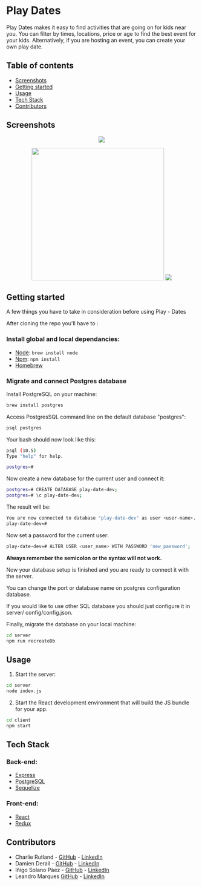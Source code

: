 
# Play Dates

<p>
Play Dates makes it easy to find activities that are going on for kids near you.  You can filter by times, locations, price or age to find the best event for your kids. Alternatively, if you are hosting an event, you can create your own play date.
</p>

## Table of contents

* [Screenshots](#screenshots)
* [Getting started](#getting-started)
* [Usage](#usage)
* [Tech Stack](#tech-stack)
* [Contributors](#contributors)


## Screenshots

<p align="center">
  <img src= "assets/Screen Shot_2018-12-11_at_10.13.20.png"/>
  </p>
  <p align="center">
  <img src= "assets/Screen Shot_2018-12-11_at_10.13.38.png" height="350px"/>   <img src= "assets/Screen Shot_2018-12-11_at_10.15.18.png"/>
  </p>


## Getting started

A few things you have to take in consideration before using Play - Dates

After cloning the repo you'll have to :

### Install global and local dependancies:

- [Node](https://nodejs.org/en/): `brew install node`
- [Npm](https://www.npmjs.com/): `npm install`
- [Homebrew](https://brew.sh/) 

### Migrate and connect Postgres database

Install PostgreSQL on your machine:

```bash
brew install postgres
```

Access PostgresSQL command line on the default database "postgres":

```bash
psql postgres
```

Your bash should now look like this:

```bash
psql (10.5)
Type "help" for help.

postgres=#
```

Now create a new database for the current user and connect it:

```bash
postgres=# CREATE DATABASE play-date-dev;
postgres=# \c play-date-dev;
```

The result will be:

```bash
You are now connected to database "play-date-dev" as user <user-name>.
play-date-dev=#
```

Now set a password for the current user:

```bash
play-date-dev=# ALTER USER <user_name> WITH PASSWORD 'new_password';
```

**Always remember the semicolon or the syntax will not work.**

Now your database setup is finished and you are ready to connect it with the server.

You can change the port or database name on postgres configuration database.

If you would like to use other SQL database you should just configure it in server/ config/config.json.

Finally, migrate the database on your local machine:

```bash
cd server
npm run recreateDb
```

## Usage

1. Start the server:

```bash
cd server
node index.js
```

2. Start the React development environment that will build the JS bundle for your app.

```bash
cd client
npm start
```

## Tech Stack

### Back-end:

- [Express](https://expressjs.com/)
- [PostgreSQL](https://www.postgresql.org/)
- [Sequelize](http://docs.sequelizejs.com/)

### Front-end: 

- [React](https://reactjs.org/) 
- [Redux](https://redux.js.org/)

## Contributors

- Charlie Rutland - [GitHub](https://github.com/charlierutland) - [LinkedIn](https://www.linkedin.com/in/charlie-rutland/)
- Damien Derail - [GitHub](https://github.com/Damien1208) - [LinkedIn](https://www.linkedin.com/in/damien-derail-b446932a/) 
- Iñigo Solano Pàez - [GitHub](https://github.com/1334) - [LinkedIn](https://www.linkedin.com/in/inigo-solano/)
- Leandro Marques [GitHub](https://github.com/rusomarques) - [LinkedIn](https://www.linkedin.com/in/leandro-marques-pereira/) 
